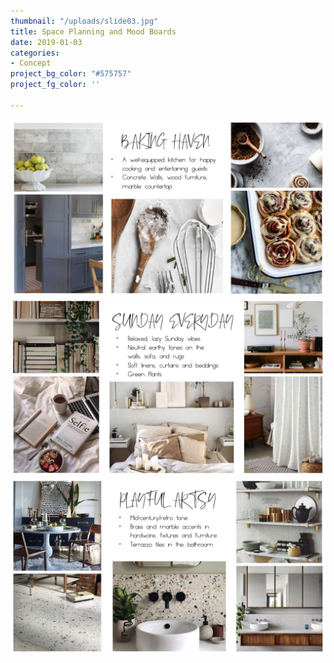 ```yaml
---
thumbnail: "/uploads/slide03.jpg"
title: Space Planning and Mood Boards
date: 2019-01-03
categories:
- Concept
project_bg_color: "#575757"
project_fg_color: ''

---
```

![](/uploads/slide06.jpg)![](/uploads/slide04.jpg)![](/uploads/slide05.jpg)